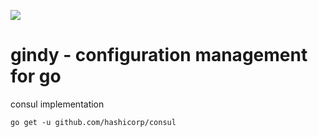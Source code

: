 [![][travis img]][travis]

# gindy - configuration management for go

consul implementation

```
go get -u github.com/hashicorp/consul
```


[travis]:https://travis-ci.org/irenical/gindy
[travis img]:https://travis-ci.org/irenical/gindy.svg?branch=master

